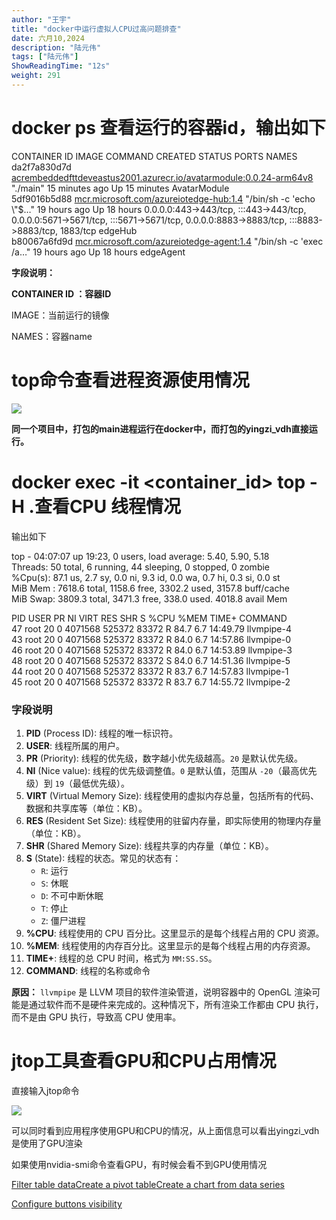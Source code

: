```yaml
---
author: "王宇"
title: "docker中运行虚拟人CPU过高问题排查"
date: 六月10,2024
description: "陆元伟"
tags: ["陆元伟"]
ShowReadingTime: "12s"
weight: 291
---
```

  

docker ps 查看运行的容器id，输出如下
========================

CONTAINER ID IMAGE COMMAND CREATED STATUS PORTS NAMES  
da2f7a830d7d [acrembeddedfttdeveastus2001.azurecr.io/avatarmodule:0.0.24-arm64v8](http://acrembeddedfttdeveastus2001.azurecr.io/avatarmodule:0.0.24-arm64v8) "./main" 15 minutes ago Up 15 minutes AvatarModule  
5df9016b5d88 [mcr.microsoft.com/azureiotedge-hub:1.4](http://mcr.microsoft.com/azureiotedge-hub:1.4) "/bin/sh -c 'echo \\"$…" 19 hours ago Up 18 hours 0.0.0.0:443->443/tcp, :::443->443/tcp, 0.0.0.0:5671->5671/tcp, :::5671->5671/tcp, 0.0.0.0:8883->8883/tcp, :::8883->8883/tcp, 1883/tcp edgeHub  
b80067a6fd9d [mcr.microsoft.com/azureiotedge-agent:1.4](http://mcr.microsoft.com/azureiotedge-agent:1.4) "/bin/sh -c 'exec /a…" 19 hours ago Up 18 hours edgeAgent

**字段说明：**

**CONTAINER ID ：容器ID**

IMAGE：当前运行的镜像

NAMES：容器name

  

top命令查看进程资源使用情况
===============

  

![](/download/attachments/123664288/image2024-6-10_23-12-29.png?version=1&modificationDate=1718032349255&api=v2)

**同一个项目中，打包的main进程运行在docker中，而打包的yingzi\_vdh直接运行。**

  

docker exec -it <container\_id> top -H .查看CPU 线程情况
==================================================

输出如下

  

top - 04:07:07 up 19:23, 0 users, load average: 5.40, 5.90, 5.18  
Threads: 50 total, 6 running, 44 sleeping, 0 stopped, 0 zombie  
%Cpu(s): 87.1 us, 2.7 sy, 0.0 ni, 9.3 id, 0.0 wa, 0.7 hi, 0.3 si, 0.0 st  
MiB Mem : 7618.6 total, 1158.6 free, 3302.2 used, 3157.8 buff/cache  
MiB Swap: 3809.3 total, 3471.3 free, 338.0 used. 4018.8 avail Mem

PID USER PR NI VIRT RES SHR S %CPU %MEM TIME+ COMMAND  
47 root 20 0 4071568 525372 83372 R 84.7 6.7 14:49.79 llvmpipe-4  
43 root 20 0 4071568 525372 83372 R 84.0 6.7 14:57.86 llvmpipe-0  
46 root 20 0 4071568 525372 83372 R 84.0 6.7 14:53.89 llvmpipe-3  
48 root 20 0 4071568 525372 83372 S 84.0 6.7 14:51.36 llvmpipe-5  
44 root 20 0 4071568 525372 83372 R 83.7 6.7 14:57.83 llvmpipe-1  
45 root 20 0 4071568 525372 83372 R 83.7 6.7 14:55.72 llvmpipe-2

  

### 字段说明

1.  **PID** (Process ID): 线程的唯一标识符。
2.  **USER**: 线程所属的用户。
3.  **PR** (Priority): 线程的优先级，数字越小优先级越高。`20` 是默认优先级。
4.  **NI** (Nice value): 线程的优先级调整值。`0` 是默认值，范围从 `-20`（最高优先级）到 `19`（最低优先级）。
5.  **VIRT** (Virtual Memory Size): 线程使用的虚拟内存总量，包括所有的代码、数据和共享库等（单位：KB）。
6.  **RES** (Resident Set Size): 线程使用的驻留内存量，即实际使用的物理内存量（单位：KB）。
7.  **SHR** (Shared Memory Size): 线程共享的内存量（单位：KB）。
8.  **S** (State): 线程的状态。常见的状态有：
    *   `R`: 运行
    *   `S`: 休眠
    *   `D`: 不可中断休眠
    *   `T`: 停止
    *   `Z`: 僵尸进程
9.  **%CPU**: 线程使用的 CPU 百分比。这里显示的是每个线程占用的 CPU 资源。
10.  **%MEM**: 线程使用的内存百分比。这里显示的是每个线程占用的内存资源。
11.  **TIME+**: 线程的总 CPU 时间，格式为 `MM:SS.SS`。
12.  **COMMAND**: 线程的名称或命令

  

**原因：** `llvmpipe` 是 LLVM 项目的软件渲染管道，说明容器中的 OpenGL 渲染可能是通过软件而不是硬件来完成的。这种情况下，所有渲染工作都由 CPU 执行，而不是由 GPU 执行，导致高 CPU 使用率。

  

jtop工具查看GPU和CPU占用情况
===================

直接输入jtop命令

  

  

![](/download/attachments/123664288/296172CB-A70F-4fe7-BF2F-7C1D10CF2E6D.png?version=1&modificationDate=1718031988656&api=v2)

  

可以同时看到应用程序使用GPU和CPU的情况，从上面信息可以看出yingzi\_vdh是使用了GPU渲染

如果使用nvidia-smi命令查看GPU，有时候会看不到GPU使用情况

  

  

[Filter table data](#)[Create a pivot table](#)[Create a chart from data series](#)

[Configure buttons visibility](/users/tfac-settings.action)